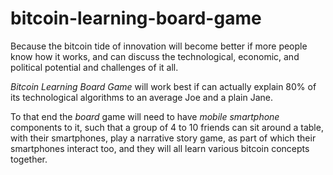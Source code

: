 # bitcoin-learning-board-game
Because the bitcoin tide of innovation will become better if more people know how it works, and can discuss the technological, economic, and political potential and challenges of it all.

_Bitcoin Learning Board Game_ will work best if can actually explain 80% of its technological algorithms to an average Joe and a plain Jane.

To that end the _board_ game will need to have _mobile smartphone_ components to it, such that a group of 4 to 10 friends can sit around a table, with their smartphones, play a narrative story game, as part of which their smartphones interact too, and they will all learn various bitcoin concepts together.